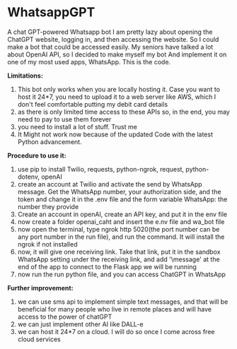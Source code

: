# WhatsappGPT
A chat GPT-powered Whatsapp bot
I am pretty lazy about opening the ChatGPT website, logging in, and then accessing the website. So I could make a bot that could be accessed easily. My seniors have talked a lot about OpenAI API, so I decided to make myself my bot And implement it on one of my most used apps, WhatsApp.
This is the code.

**Limitations:**
1. This bot only works when you are locally hosting it. Case you want to host it 24*7, you need to upload it to a web server like AWS, which I don't feel comfortable putting my debit card details
2. as there is only limited time access to these APIs so, in the end, you may need to pay to use them forever
3. you need to install a lot of stuff. Trust me
4. It Might not work now because of the updated Code with the latest Python advancement.
   
**Procedure to use it:**
1. use pip to install Twilio, requests, python-ngrok, request, python-dotenv, openAI
2. create an account at Twilio and activate the send by WhatsApp message. Get the WhatsApp number, your authorization side, and the token and change it in the .env file and the form variable WhatsApp: the number they provide
3.  Create an account in openAI, create an API key, and put it in the env file
4.  now create a folder openai_caht and insert the e.nv file and wa_bot file
5.  now open the terminal, type ngrok http 5020(the port number can be any port number in the run file),  and run the command. It will install the ngrok if not installed
6.  now, it will give one receiving link. Take that link, put it in the sandbox WhatsApp setting under the receiving link, and add '\message' at the end of the app to connect to the Flask app we will be running
7.  now run the run python file, and you can access ChatGPT in WhatsApp

**Further improvement:**
1. we can use sms api to implement simple text messages, and that will be beneficial for many people who live in remote places and will have access to the power of chatGPT
2. we can just implement other AI like DALL-e
3. we can host it 24*7 on a cloud. I will do so once I come across free cloud services
   
